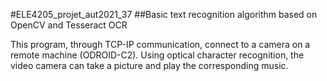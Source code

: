 #ELE4205_projet_aut2021_37
##Basic text recognition algorithm based on OpenCV and Tesseract OCR

This program, through TCP-IP communication, connect to a camera on a remote machine (ODROID-C2).
Using optical character recognition, the video camera can take a picture and play the corresponding music.
